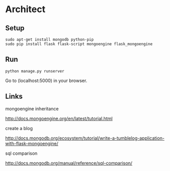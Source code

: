 Architect
=========

## Setup

	sudo apt-get install mongodb python-pip
    sudo pip install flask flask-script mongoengine flask_mongoengine

## Run

    python manage.py runserver

Go to (localhost:5000) in your browser.

## Links

mongoengine inheritance

http://docs.mongoengine.org/en/latest/tutorial.html

create a blog

http://docs.mongodb.org/ecosystem/tutorial/write-a-tumblelog-application-with-flask-mongoengine/

sql comparison

http://docs.mongodb.org/manual/reference/sql-comparison/
